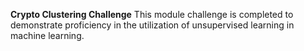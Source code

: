 **Crypto Clustering Challenge**
This module challenge is completed to demonstrate proficiency in the utilization of unsupervised learning in machine learning.
